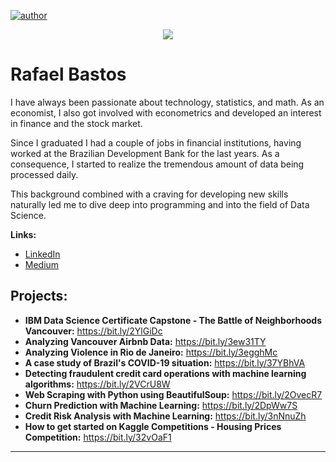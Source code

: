 [![author](https://img.shields.io/badge/author-rrbastos-orange)](https://www.linkedin.com/in/rrbastos/) 

<p align="center">
  <img src="img/github_cover.png" >
</p>

# Rafael Bastos
I have always been passionate about technology, statistics, and math. As an economist, I also got involved with econometrics and developed an interest in finance and the stock market.

Since I graduated I had a couple of jobs in financial institutions, having worked at the Brazilian Development Bank for the last years. As a consequence, I started to realize the tremendous amount of data being processed daily.

This background combined with a craving for developing new skills naturally led me to dive deep into programming and into the field of Data Science.


**Links:**
* [LinkedIn](https://www.linkedin.com/in/rrbastos/)
* [Medium](https://medium.com/@rafa.bastos)


## Projects:
* **IBM Data Science Certificate Capstone - The Battle of Neighborhoods Vancouver:** https://bit.ly/2YlGiDc
* **Analyzing Vancouver Airbnb Data:** https://bit.ly/3ew31TY
* **Analyzing Violence in Rio de Janeiro:** https://bit.ly/3egghMc
* **A case study of Brazil's COVID-19 situation:** https://bit.ly/37YBhVA
* **Detecting fraudulent credit card operations with machine learning algorithms:** https://bit.ly/2VCrU8W
* **Web Scraping with Python using BeautifulSoup:** https://bit.ly/2OvecR7
* **Churn Prediction with Machine Learning:** https://bit.ly/2DpWw7S
* **Credit Risk Analysis with Machine Learning:** https://bit.ly/3nNnuZh
* **How to get started on Kaggle Competitions - Housing Prices Competition:** https://bit.ly/32vOaF1
---




